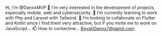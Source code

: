 Hi, I’m @DanxxMVP
👀 I'm very interested in the development of projects, especially mobile, web and cybersecurity.
🌱 I’m currently learning to work with Php and Laravel with Tailwind.
💞️ I’m looking to collaborate on Flutter and Kotlin since I find them very attractive, but if you invite me to work on JavaScript...
📫 How to contactme... BoyahDanxx7@gamil.com
